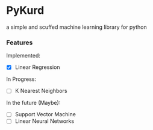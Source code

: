 # PyKurd
a simple and scuffed machine learning library for python

### Features
Implemented:
- [x] Linear Regression

In Progress:
- [ ] K Nearest Neighbors

In the future (Maybe):
- [ ] Support Vector Machine
- [ ] Linear Neural Networks